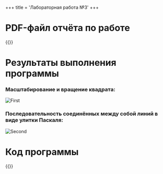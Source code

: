 +++
title = 'Лабораторная работа №3'
+++

# PDF-файл отчёта по работе
{{<button-dw text="PDF-файл" link="/WebPortfolio/lab3/Щербинин_Артем_Владимирович_Практическая_работа_3.pdf">}}

# Результаты выполнения программы

### Масштабирование и вращение квадрата:
![First](/WebPortfolio/lab3/task1.png)
### Последовательность соединённых между собой линий в виде улитки Паскаля:
![Second](/WebPortfolio/lab3/task2.png)

# Код программы
{{<highlight-content main.py python>}}